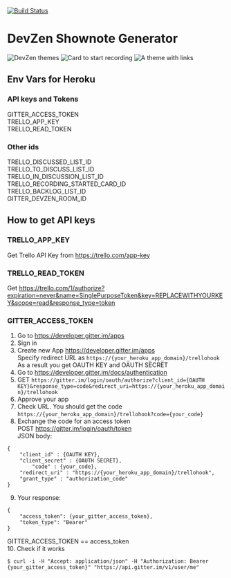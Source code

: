 [![Build Status](https://travis-ci.org/strobe/devzen-shownote-generator.svg?branch=scalalaz)](https://travis-ci.org/strobe/devzen-shownote-generator)


# DevZen Shownote Generator

![DevZen themes](https://raw.githubusercontent.com/SBozhko/devzen-shownote-generator/master/dz_2.png)
![Card to start recording](https://raw.githubusercontent.com/SBozhko/devzen-shownote-generator/master/dz_1.png)
![A theme with links](https://raw.githubusercontent.com/SBozhko/devzen-shownote-generator/master/dz_3.png)

## Env Vars for Heroku 

### API keys and Tokens

GITTER_ACCESS_TOKEN  
TRELLO_APP_KEY  
TRELLO_READ_TOKEN  

### Other ids
TRELLO_DISCUSSED_LIST_ID  
TRELLO_TO_DISCUSS_LIST_ID  
TRELLO_IN_DISCUSSION_LIST_ID  
TRELLO_RECORDING_STARTED_CARD_ID  
TRELLO_BACKLOG_LIST_ID  
GITTER_DEVZEN_ROOM_ID

## How to get API keys
### TRELLO_APP_KEY 
Get Trello API Key from https://trello.com/app-key
### TRELLO_READ_TOKEN
Get https://trello.com/1/authorize?expiration=never&name=SinglePurposeToken&key=REPLACEWITHYOURKEY&scope=read&response_type=token  
### GITTER_ACCESS_TOKEN
1. Go to https://developer.gitter.im/apps
2. Sign in
3. Create new App https://developer.gitter.im/apps  
Specify redirect URL as `https://{your_heroku_app_domain}/trellohook`  
As a result you get OAUTH KEY and OAUTH SECRET
4. Go to https://developer.gitter.im/docs/authentication
5. GET `https://gitter.im/login/oauth/authorize?client_id={OAUTH KEY}&response_type=code&redirect_uri=https://{your_heroku_app_domain}/trellohook`  
6. Approve your app  
7. Check URL. You should get the code `https://{your_heroku_app_domain}/trellohook?code={your_code}`  
8. Exchange the code for an access token  
POST https://gitter.im/login/oauth/token  
JSON body:  
```
{
	"client_id" : {OAUTH KEY},
	"client_secret" : {OAUTH SECRET}, 
        "code" : {your_code},
	"redirect_uri" : "https://{your_heroku_app_domain}/trellohook",
	"grant_type" : "authorization_code"
}
```
9. Your response:
```
{
	"access_token": {your_gitter_access_token},
	"token_type": "Bearer"
}
```
GITTER_ACCESS_TOKEN == access_token  
10. Check if it works 
```
$ curl -i -H "Accept: application/json" -H "Authorization: Bearer {your_gitter_access_token}" "https://api.gitter.im/v1/user/me"
```

